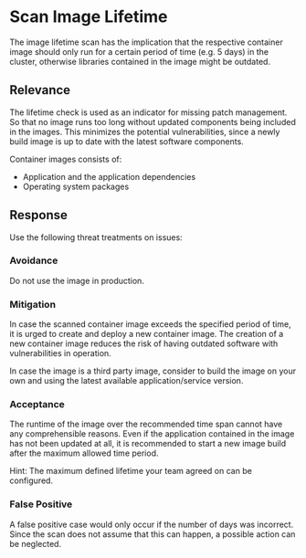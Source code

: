 # Scan Image Lifetime
The image lifetime scan has the implication that the respective container image should only run for a certain period of time (e.g. 5 days) in the cluster, otherwise libraries contained in the image might be outdated.

## Relevance
The lifetime check is used as an indicator for missing patch management. So that no image runs too long without updated components being included in the images. This minimizes the potential vulnerabilities, since a newly build image is up to date with the latest software components.

Container images consists of:
- Application and the application dependencies
- Operating system packages

## Response
Use the following threat treatments on issues:

### Avoidance
Do not use the image in production.

### Mitigation
In case the scanned container image exceeds the specified period of time, it is urged to create and deploy a new container image. The creation of a new container image reduces the risk of having outdated software with vulnerabilities in operation.

In case the image is a third party image, consider to build the image on your own and using the latest available application/service version.

### Acceptance
The runtime of the image over the recommended time span cannot have any comprehensible reasons. Even if the application contained in the image has not been updated at all, it is recommended to start a new image build after the maximum allowed time period.

Hint: The maximum defined lifetime your team agreed on can be configured.

### False Positive
A false positive case would only occur if the number of days was incorrect. Since the scan does not assume that this can happen, a possible action can be neglected.